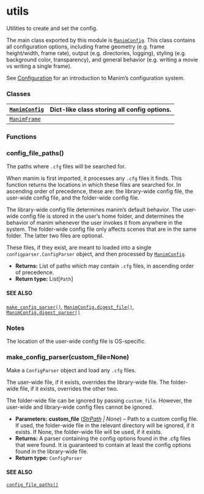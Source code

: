 # utils

Utilities to create and set the config.

The main class exported by this module is [`ManimConfig`](manim._config.utils.ManimConfig.md#manim._config.utils.ManimConfig).  This class
contains all configuration options, including frame geometry (e.g. frame
height/width, frame rate), output (e.g. directories, logging), styling
(e.g. background color, transparency), and general behavior (e.g. writing a
movie vs writing a single frame).

See [Configuration](../guides/configuration.md) for an introduction to Manim’s configuration system.

### Classes

| [`ManimConfig`](manim._config.utils.ManimConfig.md#manim._config.utils.ManimConfig)   | Dict-like class storing all config options.   |
|---------------------------------------------------------------------------------------|-----------------------------------------------|
| [`ManimFrame`](manim._config.utils.ManimFrame.md#manim._config.utils.ManimFrame)      |                                               |

### Functions

### config_file_paths()

The paths where `.cfg` files will be searched for.

When manim is first imported, it processes any `.cfg` files it finds.  This
function returns the locations in which these files are searched for.  In
ascending order of precedence, these are: the library-wide config file, the
user-wide config file, and the folder-wide config file.

The library-wide config file determines manim’s default behavior.  The
user-wide config file is stored in the user’s home folder, and determines
the behavior of manim whenever the user invokes it from anywhere in the
system.  The folder-wide config file only affects scenes that are in the
same folder.  The latter two files are optional.

These files, if they exist, are meant to loaded into a single
`configparser.ConfigParser` object, and then processed by
[`ManimConfig`](manim._config.utils.ManimConfig.md#manim._config.utils.ManimConfig).

* **Returns:**
  List of paths which may contain `.cfg` files, in ascending order of
  precedence.
* **Return type:**
  List[`Path`]

#### SEE ALSO
[`make_config_parser()`](#manim._config.utils.make_config_parser), [`ManimConfig.digest_file()`](manim._config.utils.ManimConfig.md#manim._config.utils.ManimConfig.digest_file), [`ManimConfig.digest_parser()`](manim._config.utils.ManimConfig.md#manim._config.utils.ManimConfig.digest_parser)

### Notes

The location of the user-wide config file is OS-specific.

### make_config_parser(custom_file=None)

Make a `ConfigParser` object and load any `.cfg` files.

The user-wide file, if it exists, overrides the library-wide file.  The
folder-wide file, if it exists, overrides the other two.

The folder-wide file can be ignored by passing `custom_file`.  However,
the user-wide and library-wide config files cannot be ignored.

* **Parameters:**
  **custom_file** ([*StrPath*](manim.typing.md#manim.typing.StrPath) *|* *None*) – Path to a custom config file.  If used, the folder-wide file in the
  relevant directory will be ignored, if it exists.  If None, the
  folder-wide file will be used, if it exists.
* **Returns:**
  A parser containing the config options found in the .cfg files that
  were found.  It is guaranteed to contain at least the config options
  found in the library-wide file.
* **Return type:**
  `ConfigParser`

#### SEE ALSO
[`config_file_paths()`](#manim._config.utils.config_file_paths)
